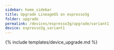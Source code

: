 ```yaml
---
sidebar: home_sidebar
title: Upgrade LineageOS on espresso3g
folder: upgrade
permalink: /devices/espresso3g/upgrade/variant1
device: espresso3g_variant1
---
```

{% include templates/device_upgrade.md %}
